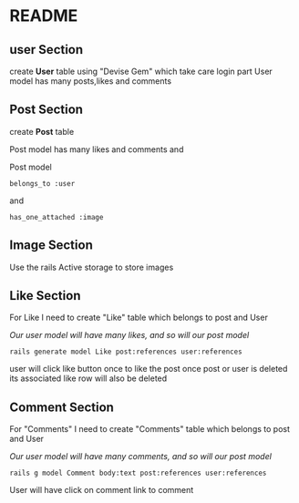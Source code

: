 # README
## user Section

create **User** table using "Devise Gem"
which take care login part
User model has many posts,likes and comments


## Post Section
create **Post** table

Post model has many likes and comments and 

Post model

```belongs_to :user ```

 and 

```has_one_attached :image ```

## Image Section
Use the rails Active storage to store images

## Like Section

 For Like I need to create "Like" table which belongs to post and User

 *Our user model will have many likes, and so will our post model*

 ```rails generate model Like post:references user:references```

 user will click  like button once to like  the post
 once post or user is deleted its associated like row will also be deleted

## Comment Section
 For "Comments" I need to create "Comments" table which belongs to post and User

 *Our user model will have many comments, and so will our post model*

 ```rails g model Comment body:text post:references user:references```

 User will have click on comment  link to comment
